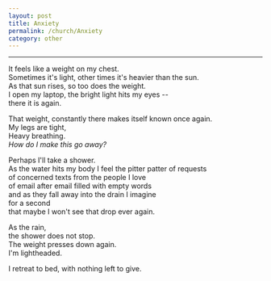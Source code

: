 ```yaml
---
layout: post
title: Anxiety
permalink: /church/Anxiety
category: other
---
```




* * * 

It feels like a weight on my chest.\
Sometimes it's light, other times it's heavier than the sun.\
As that sun rises, so too does the weight.\
I open my laptop, the bright light hits my eyes --\
there it is again.

That weight, constantly there makes itself known once again.\
My legs are tight,\
Heavy breathing.\
_How do I make this go away?_

Perhaps I'll take a shower.\
As the water hits my body I feel the pitter patter of requests\
of concerned texts from the people I love\
of email after email filled with empty words\
and as they fall away into the drain I imagine\
for a second\
that maybe I won't see that drop ever again.

As the rain,\
the shower does not stop.\
The weight presses down again.\
I'm lightheaded.

I retreat to bed, with nothing left to give.
